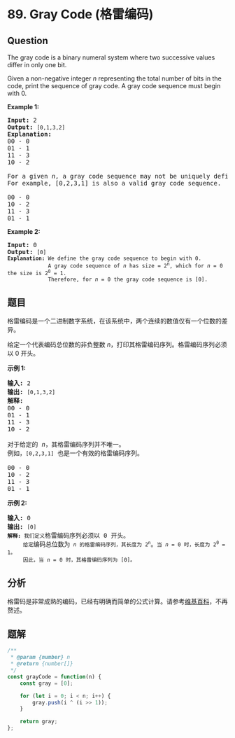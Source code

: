 # 89. Gray Code (格雷编码)

## Question

The gray code is a binary numeral system where two successive values differ in only one bit.

Given a non-negative integer _n_ representing the total number of bits in the code, print the sequence of gray code. A gray code sequence must begin with 0.

**Example 1:**

<pre><strong>Input:</strong>&nbsp;2
<strong>Output:</strong>&nbsp;<code>[0,1,3,2]</code>
<strong>Explanation:</strong>
00 - 0
01 - 1
11 - 3
10 - 2

For a given&nbsp;<em>n</em>, a gray code sequence may not be uniquely defined.
For example, [0,2,3,1] is also a valid gray code sequence.

00 - 0
10 - 2
11 - 3
01 - 1
</pre>

**Example 2:**

<pre><strong>Input:</strong>&nbsp;0
<strong>Output:</strong>&nbsp;<code>[0]
<strong>Explanation:</strong> We define the gray code sequence to begin with 0.
&nbsp;            A gray code sequence of <em>n</em> has size = 2<sup>n</sup>, which for <em>n</em> = 0 the size is 2<sup>0</sup> = 1.
&nbsp;            Therefore, for <em>n</em> = 0 the gray code sequence is [0].</code>
</pre>

## 题目

格雷编码是一个二进制数字系统，在该系统中，两个连续的数值仅有一个位数的差异。

给定一个代表编码总位数的非负整数 _n_，打印其格雷编码序列。格雷编码序列必须以 0 开头。

**示例 1:**

<pre><strong>输入:</strong>&nbsp;2
<strong>输出:</strong>&nbsp;<code>[0,1,3,2]</code>
<strong>解释:</strong>
00 - 0
01 - 1
11 - 3
10 - 2

对于给定的&nbsp;<em>n</em>，其格雷编码序列并不唯一。
例如，<code>[0,2,3,1]</code>&nbsp;也是一个有效的格雷编码序列。

00 - 0
10 - 2
11 - 3
01 - 1</pre>

**示例 2:**

<pre><strong>输入:</strong>&nbsp;0
<strong>输出:</strong>&nbsp;<code>[0]
<strong>解释:</strong> 我们定义</code>格雷编码序列必须以 0 开头。<code>
&nbsp;    给定</code>编码总位数为<code> <em>n</em> 的格雷编码序列，其长度为 2<sup>n</sup></code>。<code>当 <em>n</em> = 0 时，长度为 2<sup>0</sup> = 1。
&nbsp;    因此，当 <em>n</em> = 0 时，其格雷编码序列为 [0]。</code>
</pre>

## 分析

格雷码是非常成熟的编码，已经有明确而简单的公式计算。请参考[维基百科](https://zh.wikipedia.org/wiki/%E6%A0%BC%E9%9B%B7%E7%A0%81)，不再赘述。

## 题解

```javascript
/**
 * @param {number} n
 * @return {number[]}
 */
const grayCode = function(n) {
    const gray = [0];

    for (let i = 0; i < n; i++) {
        gray.push(i ^ (i >> 1));
    }

    return gray;
};
```
